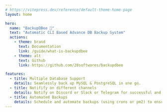 ```yaml
---
# https://vitepress.dev/reference/default-theme-home-page
layout: home

hero:
  name: "BackupDBee 🐝"
  text: "Automatic CLI Based Advance DB Backup System"
  actions:
    - theme: brand
      text: Documentation
      link: /guide/what-is-backupdbee
    - theme: alt
      text: Github
      link: https://github.com/28softwares/backupdbee

features:
  - title: Multiple Database Support
    details: Seamlessly back up MySQL & PostgreSQL in one go.
  - title: Notifify on different channels
    details: Notify on Discord or Slack or Telegram for successful and failed backups.
  - title: Automated Backups
    details: Schedule and automate backups (using crons or pm2) to ensure your data is always protected without manual intervention.
---
```

